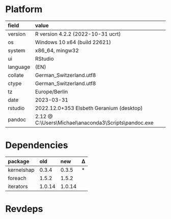 # Platform

|field    |value                                                |
|:--------|:----------------------------------------------------|
|version  |R version 4.2.2 (2022-10-31 ucrt)                    |
|os       |Windows 10 x64 (build 22621)                         |
|system   |x86_64, mingw32                                      |
|ui       |RStudio                                              |
|language |(EN)                                                 |
|collate  |German_Switzerland.utf8                              |
|ctype    |German_Switzerland.utf8                              |
|tz       |Europe/Berlin                                        |
|date     |2023-03-31                                           |
|rstudio  |2022.12.0+353 Elsbeth Geranium (desktop)             |
|pandoc   |2.12 @ C:\Users\Michael\anaconda3\Scripts\pandoc.exe |

# Dependencies

|package    |old    |new    |Δ  |
|:----------|:------|:------|:--|
|kernelshap |0.3.4  |0.3.5  |*  |
|foreach    |1.5.2  |1.5.2  |   |
|iterators  |1.0.14 |1.0.14 |   |

# Revdeps

